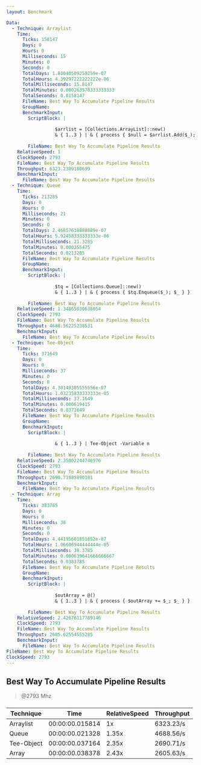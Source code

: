 ```yaml
---
layout: Benchmark

Data: 
  - Technique: Arraylist
    Time: 
      Ticks: 158147
      Days: 0
      Hours: 0
      Milliseconds: 15
      Minutes: 0
      Seconds: 0
      TotalDays: 1.83040509259259e-07
      TotalHours: 4.39297222222222e-06
      TotalMilliseconds: 15.8147
      TotalMinutes: 0.000263578333333333
      TotalSeconds: 0.0158147
      FileName: Best Way To Accumulate Pipeline Results
      GroupName: 
      BenchmarkInput: 
        ScriptBlock: |
          
                  $arrlist = [Collections.ArrayList]::new()
                  & { 1..3 } | & { process { $null = $arrlist.Add($_); $_ } }
              
        FileName: Best Way To Accumulate Pipeline Results
    RelativeSpeed: 1
    ClockSpeed: 2793
    FileName: Best Way To Accumulate Pipeline Results
    Throughput: 6323.2309180699
    BenchmarkInput: 
      FileName: Best Way To Accumulate Pipeline Results
  - Technique: Queue
    Time: 
      Ticks: 213285
      Days: 0
      Hours: 0
      Milliseconds: 21
      Minutes: 0
      Seconds: 0
      TotalDays: 2.46857638888889e-07
      TotalHours: 5.92458333333333e-06
      TotalMilliseconds: 21.3285
      TotalMinutes: 0.000355475
      TotalSeconds: 0.0213285
      FileName: Best Way To Accumulate Pipeline Results
      GroupName: 
      BenchmarkInput: 
        ScriptBlock: |
          
                  $tq = [Collections.Queue]::new()
                  & { 1..3 } | & { process { $tq.Enqueue($_); $_ } }
              
        FileName: Best Way To Accumulate Pipeline Results
    RelativeSpeed: 1.34865030636054
    ClockSpeed: 2793
    FileName: Best Way To Accumulate Pipeline Results
    Throughput: 4688.56225238531
    BenchmarkInput: 
      FileName: Best Way To Accumulate Pipeline Results
  - Technique: Tee-Object
    Time: 
      Ticks: 371649
      Days: 0
      Hours: 0
      Milliseconds: 37
      Minutes: 0
      Seconds: 0
      TotalDays: 4.30149305555556e-07
      TotalHours: 1.03235833333333e-05
      TotalMilliseconds: 37.1649
      TotalMinutes: 0.000619415
      TotalSeconds: 0.0371649
      FileName: Best Way To Accumulate Pipeline Results
      GroupName: 
      BenchmarkInput: 
        ScriptBlock: |
           
                  & { 1..3 } | Tee-Object -Variable n 
              
        FileName: Best Way To Accumulate Pipeline Results
    RelativeSpeed: 2.35002244746976
    ClockSpeed: 2793
    FileName: Best Way To Accumulate Pipeline Results
    Throughput: 2690.71085890181
    BenchmarkInput: 
      FileName: Best Way To Accumulate Pipeline Results
  - Technique: Array
    Time: 
      Ticks: 383785
      Days: 0
      Hours: 0
      Milliseconds: 38
      Minutes: 0
      Seconds: 0
      TotalDays: 4.44195601851852e-07
      TotalHours: 1.06606944444444e-05
      TotalMilliseconds: 38.3785
      TotalMinutes: 0.000639641666666667
      TotalSeconds: 0.0383785
      FileName: Best Way To Accumulate Pipeline Results
      GroupName: 
      BenchmarkInput: 
        ScriptBlock: |
          
                  $outArray = @()
                  & { 1..3 } | & { process { $outArray += $_; $_ } }
              
        FileName: Best Way To Accumulate Pipeline Results
    RelativeSpeed: 2.42676117789146
    ClockSpeed: 2793
    FileName: Best Way To Accumulate Pipeline Results
    Throughput: 2605.62554555285
    BenchmarkInput: 
      FileName: Best Way To Accumulate Pipeline Results
FileName: Best Way To Accumulate Pipeline Results
ClockSpeed: 2793
---
```

Best Way To Accumulate Pipeline Results
---------------------------------------
> @2793 Mhz


### 


|Technique |Time           |RelativeSpeed|Throughput|
|----------|---------------|-------------|----------|
|Arraylist |00:00:00.015814|1x           |6323.23/s |
|Queue     |00:00:00.021328|1.35x        |4688.56/s |
|Tee-Object|00:00:00.037164|2.35x        |2690.71/s |
|Array     |00:00:00.038378|2.43x        |2605.63/s |
